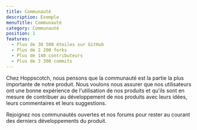 ```yaml
---
title: Communauté
description: Exemple
menuTitle: Communauté
category: Communauté
position: 1
features:
  - Plus de 30 500 étoiles sur GitHub
  - Plus de 2 200 forks
  - Plus de 140 contributeurs
  - Plus de 3 300 commits
---
```


Chez Hoppscotch, nous pensons que la communauté est la partie la plus importante de notre produit. Nous voulons nous assurer que nos utilisateurs ont une bonne expérience de l'utilisation de nos produits et qu'ils sont en mesure de contribuer au développement de nos produits avec leurs idées, leurs commentaires et leurs suggestions.

<list :items="features"></list>

Rejoignez nos communautés ouvertes et nos forums pour rester au courant des derniers développements du produit.

<div class="grid gap-8 grid-cols-2 md:grid-cols-3">
    <community-card logo="/community/discord.svg" title="Rejoignez notre serveur Discord" link="https://hoppscotch.io/discord"></community-card>
    <community-card logo="/community/twitter.svg" title="Suivez-nous sur Twitter" link="https://hoppscotch.io/twitter"></community-card>
    <community-card logo="/community/github.svg" title="Suivez-nous sur GitHub" link="https://github.com/hoppscotch/hoppscotch"></community-card>
</div>
